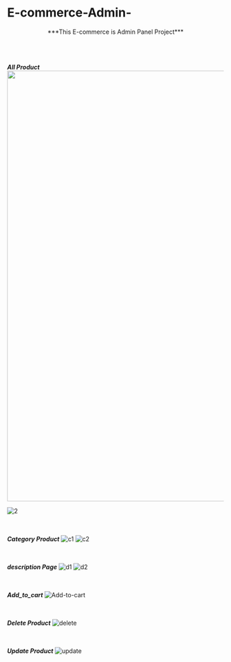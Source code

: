 # E-commerce-Admin-
<p align="center">
***This E-commerce is Admin Panel Project***
  </p>
  
<br /><br /><br />
***All Product***
<img src="https://user-images.githubusercontent.com/75658978/124638831-0f273880-dea9-11eb-8011-def0bbf31fe0.png" data-canonical-src="https://gyazo.com/eb5c5741b6a9a16c692170a41a49c858.png" width="1000" height="1000" />

![2](https://user-images.githubusercontent.com/75658978/124638850-13ebec80-dea9-11eb-8dec-740fb6091555.png)

<br /><br />
***Category Product***
![c1](https://user-images.githubusercontent.com/75658978/124639214-85c43600-dea9-11eb-9204-ba7c88c90d0e.png)
![c2](https://user-images.githubusercontent.com/75658978/124639219-88269000-dea9-11eb-952a-0a78adc00645.png)

<br /><br />
***description Page***
![d1](https://user-images.githubusercontent.com/75658978/124639282-9c6a8d00-dea9-11eb-8e46-e89795c923fd.png)
![d2](https://user-images.githubusercontent.com/75658978/124639289-9e345080-dea9-11eb-9490-1419833187e9.png)

<br /><br />
***Add_to_cart***
![Add-to-cart](https://user-images.githubusercontent.com/75658978/124639330-aa201280-dea9-11eb-989b-ca234a01a67b.png)

<br /><br />
***Delete Product***
![delete](https://user-images.githubusercontent.com/75658978/124639347-aee4c680-dea9-11eb-9a10-2bd13125e588.png)

<br /><br />
***Update Product***
![update](https://user-images.githubusercontent.com/75658978/124639360-b1472080-dea9-11eb-94f3-0a7bf8d39bfe.png)

